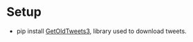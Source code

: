 
# Setup
- pip install [GetOldTweets3](https://github.com/Mottl/GetOldTweets3), library used to download tweets.
